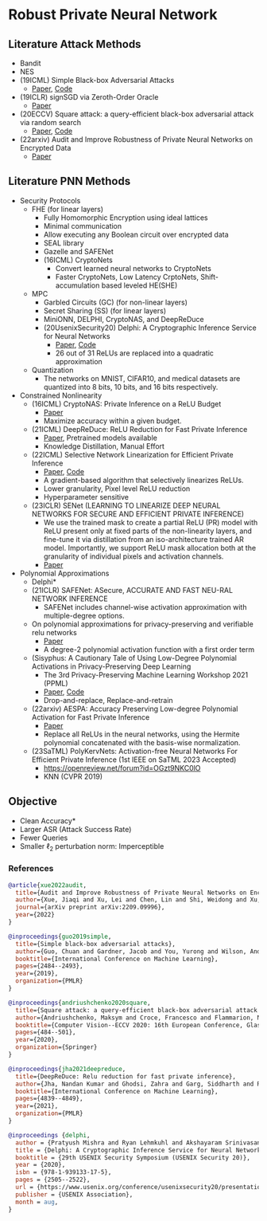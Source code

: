 # Robust Private Neural Network

## Literature Attack Methods
- Bandit
- NES
- (19ICML) Simple Black-box Adversarial Attacks
  - [Paper](https://arxiv.org/abs/1905.07121), [Code](https://github.com/cg563/simple-blackbox-attack)
- (19ICLR) signSGD via Zeroth-Order Oracle
  - [Paper](https://openreview.net/forum?id=BJe-DsC5Fm)
- (20ECCV) Square attack: a query-efficient black-box adversarial attack via random search
  - [Paper](https://arxiv.org/abs/1912.00049), [Code](https://github.com/max-andr/square-attack)
- (22arxiv) Audit and Improve Robustness of Private Neural Networks on Encrypted Data
  - [Paper](https://arxiv.org/abs/2209.09996)

## Literature PNN Methods
- Security Protocols
  - FHE (for linear layers)
    - Fully Homomorphic Encryption using ideal lattices
    - Minimal communication
    - Allow executing any Boolean circuit over encrypted data
    - SEAL library
    - Gazelle and SAFENet
    - (16ICML) CryptoNets
      - Convert learned neural networks to CryptoNets
      - Faster CryptoNets, Low Latency CrptoNets, Shift-accumulation based leveled HE(SHE) 
  - MPC
    - Garbled Circuits (GC) (for non-linear layers)
    - Secret Sharing (SS) (for linear layers)
    - MiniONN, DELPHI, CryptoNAS, and DeepReDuce
    - (20UsenixSecurity20) Delphi: A Cryptographic Inference Service for Neural Networks
      - [Paper](https://www.usenix.org/conference/usenixsecurity20/presentation/mishra), [Code](https://github.com/mc2-project/delphi)
      - 26 out of 31 ReLUs are replaced into a quadratic approximation
  - Quantization
    - The networks on MNIST, CIFAR10, and medical datasets are quantized into 8 bits, 10 bits, and 16 bits respectively.
- Constrained Nonlinearity
  - (16ICML) CryptoNAS: Private Inference on a ReLU Budget
    - [Paper](https://arxiv.org/abs/2006.08733)
    - Maximize accuracy within a given budget.
  - (21ICML) DeepReDuce: ReLU Reduction for Fast Private Inference
    - [Paper](https://arxiv.org/abs/2103.01396), Pretrained models available
    - Knowledge Distillation, Manual Effort
  - (22ICML) Selective Network Linearization for Efficient Private Inference
    - [Paper](https://proceedings.mlr.press/v162/cho22a.html), [Code](https://github.com/NYU-DICE-Lab/selective_network_linearization)
    - A gradient-based algorithm that selectively linearizes ReLUs.
    - Lower granularity, Pixel level ReLU reduction
    - Hyperparameter sensitive
  - (23ICLR) SENet (LEARNING TO LINEARIZE DEEP NEURAL NETWORKS FOR SECURE AND EFFICIENT PRIVATE INFERENCE)
    - We use the trained mask to create a partial ReLU (PR) model with ReLU present only at fixed parts of the non-linearity layers, and fine-tune it via distillation from an iso-architecture trained AR model. Importantly, we support ReLU mask allocation both at the granularity of individual pixels and activation channels.
    - [Paper](https://openreview.net/forum?id=BGF9IeDfmlH)
- Polynomial Approximations
  - Delphi*
  - (21ICLR) SAFENet: ASecure, ACCURATE AND FAST NEU-RAL NETWORK INFERENCE
    - SAFENet includes channel-wise activation approximation with multiple-degree options.
  - On polynomial approximations for privacy-preserving and verifiable relu networks
    - [Paper](https://arxiv.org/pdf/2011.05530.pdf)
    - A degree-2 polynomial activation function with a first order term
  - (Sisyphus: A Cautionary Tale of Using Low-Degree Polynomial Activations in Privacy-Preserving Deep Learning
    - The 3rd Privacy-Preserving Machine Learning Workshop 2021 (PPML)
    - [Paper](https://arxiv.org/pdf/2107.12342.pdf), [Code](https://github.com/kvgarimella/sisyphus-ppml)
    - Drop-and-replace, Replace-and-retrain
  - (22arxiv) AESPA: Accuracy Preserving Low-degree Polynomial Activation for Fast Private Inference
    - [Paper](https://arxiv.org/pdf/2201.06699.pdf)
    - Replace all ReLUs in the neural networks, using the Hermite polynomial concatenated with the basis-wise normalization.
  - (23SaTML) PolyKervNets: Activation-free Neural Networks For Efficient Private Inference (1st IEEE on SaTML 2023 Accepted)
    - https://openreview.net/forum?id=OGzt9NKC0lO
    - KNN (CVPR 2019)

## Objective
- Clean Accuracy*
- Larger ASR (Attack Success Rate)
- Fewer Queries
- Smaller $\ell_2$ perturbation norm: Imperceptible

### References
```bib
@article{xue2022audit,
  title={Audit and Improve Robustness of Private Neural Networks on Encrypted Data},
  author={Xue, Jiaqi and Xu, Lei and Chen, Lin and Shi, Weidong and Xu, Kaidi and Lou, Qian},
  journal={arXiv preprint arXiv:2209.09996},
  year={2022}
}

@inproceedings{guo2019simple,
  title={Simple black-box adversarial attacks},
  author={Guo, Chuan and Gardner, Jacob and You, Yurong and Wilson, Andrew Gordon and Weinberger, Kilian},
  booktitle={International Conference on Machine Learning},
  pages={2484--2493},
  year={2019},
  organization={PMLR}
}

@inproceedings{andriushchenko2020square,
  title={Square attack: a query-efficient black-box adversarial attack via random search},
  author={Andriushchenko, Maksym and Croce, Francesco and Flammarion, Nicolas and Hein, Matthias},
  booktitle={Computer Vision--ECCV 2020: 16th European Conference, Glasgow, UK, August 23--28, 2020, Proceedings, Part XXIII},
  pages={484--501},
  year={2020},
  organization={Springer}
}

@inproceedings{jha2021deepreduce,
  title={DeepReDuce: Relu reduction for fast private inference},
  author={Jha, Nandan Kumar and Ghodsi, Zahra and Garg, Siddharth and Reagen, Brandon},
  booktitle={International Conference on Machine Learning},
  pages={4839--4849},
  year={2021},
  organization={PMLR}
}

@inproceedings {delphi,
  author = {Pratyush Mishra and Ryan Lehmkuhl and Akshayaram Srinivasan and Wenting Zheng and Raluca Ada Popa},
  title = {Delphi: A Cryptographic Inference Service for Neural Networks},
  booktitle = {29th USENIX Security Symposium (USENIX Security 20)},
  year = {2020},
  isbn = {978-1-939133-17-5},
  pages = {2505--2522},
  url = {https://www.usenix.org/conference/usenixsecurity20/presentation/mishra},
  publisher = {USENIX Association},
  month = aug,
}
```
